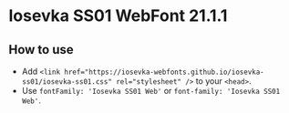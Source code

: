 # Iosevka SS01 WebFont 21.1.1

## How to use

- Add `<link href="https://iosevka-webfonts.github.io/iosevka-ss01/iosevka-ss01.css" rel="stylesheet" />` to your `<head>`.
- Use `fontFamily: 'Iosevka SS01 Web'` or `font-family: 'Iosevka SS01 Web'`.
